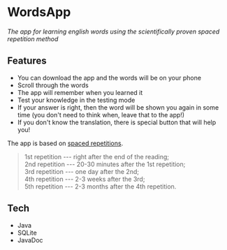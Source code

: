 # WordsApp
_The app for learning english words using the scientifically proven spaced repetition method_


## Features
- You can download the app and the words will be on your phone
- Scroll through the words 
- The app will remember when you learned it 
- Test your knowledge in the testing mode 
- If your answer is right, then the word will be shown you again in some time (you don't need to think when, leave that to the app!)
- If you don't know the translation, there is special button that will help you!

The app is based on [spaced repetitions](https://en.wikipedia.org/wiki/Spaced_repetition). 


>1st repetition --- right after the end of the reading; <br />
2nd repetition --- 20-30 minutes after the 1st repetition; <br />
3rd repetition --- one day after the 2nd; <br />
4th repetition --- 2-3 weeks after the 3rd; <br />
5th repetition --- 2-3 months after the 4th repetition. 


## Tech

- Java
- SQLite 
- JavaDoc

